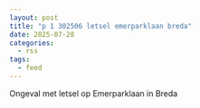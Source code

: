 ```yaml
---
layout: post
title: "p 1 302506 letsel emerparklaan breda"
date: 2025-07-28
categories: 
  - rss
tags: 
  - feed
---
```


Ongeval met letsel op Emerparklaan in Breda
